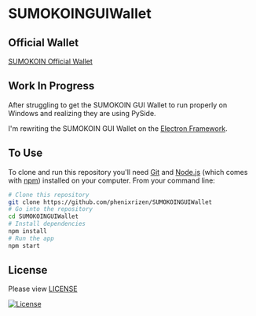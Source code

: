 # SUMOKOINGUIWallet 

## Official Wallet 

[SUMOKOIN Official Wallet](https://github.com/sumoprojects/SumoGUIWallet.git)

## Work In Progress

After struggling to get the SUMOKOIN GUI Wallet to run properly on Windows and realizing they are using PySide.

I'm rewriting the SUMOKOIN GUI Wallet on the [Electron Framework](https://electronjs.org/).


## To Use

To clone and run this repository you'll need [Git](https://git-scm.com) and [Node.js](https://nodejs.org/en/download/) (which comes with [npm](http://npmjs.com)) installed on your computer. From your command line:

```bash
# Clone this repository
git clone https://github.com/phenixrizen/SUMOKOINGUIWallet
# Go into the repository
cd SUMOKOINGUIWallet 
# Install dependencies
npm install
# Run the app
npm start
```

## License

Please view [LICENSE](LICENSE.md)

[![License](https://img.shields.io/badge/license-BSD3-blue.svg)](https://opensource.org/licenses/BSD-3-Clause)